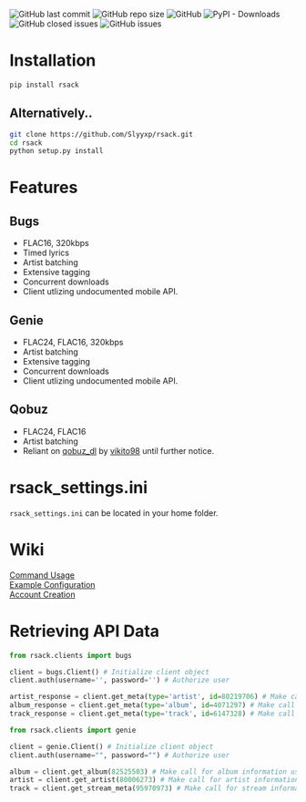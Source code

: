 ![GitHub last commit](https://img.shields.io/github/last-commit/Slyyxp/rsack) ![GitHub repo size](https://img.shields.io/github/repo-size/Slyyxp/rsack) ![GitHub](https://img.shields.io/github/license/Slyyxp/rsack) ![PyPI - Downloads](https://img.shields.io/pypi/dm/rsack) ![GitHub closed issues](https://img.shields.io/github/issues-closed-raw/Slyyxp/rsack) ![GitHub issues](https://img.shields.io/github/issues-raw/Slyyxp/rsack)

# Installation
```bash
pip install rsack
```

## Alternatively..
```bash
git clone https://github.com/Slyyxp/rsack.git
cd rsack
python setup.py install
```

# Features
## Bugs
- FLAC16, 320kbps
- Timed lyrics
- Artist batching
- Extensive tagging
- Concurrent downloads
- Client utlizing undocumented mobile API.

## Genie
- FLAC24, FLAC16, 320kbps
- Artist batching
- Extensive tagging
- Concurrent downloads
- Client utlizing undocumented mobile API.

## Qobuz
- FLAC24, FLAC16
- Artist batching
- Reliant on [qobuz_dl](https://github.com/vitiko98/qobuz-dl) by [vikito98](https://github.com/vitiko98) until further notice.

# rsack_settings.ini
`rsack_settings.ini` can be located in your home folder.

# Wiki
[Command Usage](https://github.com/Slyyxp/rsack/wiki/Command-Usage)  
[Example Configuration](https://github.com/Slyyxp/rsack/wiki/Configuration)  
[Account Creation](https://github.com/Slyyxp/rsack/wiki/Account-Creation)  

# Retrieving API Data
```python
from rsack.clients import bugs

client = bugs.Client() # Initialize client object
client.auth(username='', password='') # Authorize user

artist_response = client.get_meta(type='artist', id=80219706) # Make call for artist information using artist UID
album_response = client.get_meta(type='album', id=4071297) # Make call for album information using album UID
track_response = client.get_meta(type='track', id=6147328) # Make call for track information using track UID
```
```python
from rsack.clients import genie

client = genie.Client() # Initialize client object
client.auth(username="", password="") # Authorize user

album = client.get_album(82525503) # Make call for album information using album UID
artist = client.get_artist(80006273) # Make call for artist information using artist UID
track = client.get_stream_meta(95970973) # Make call for stream information using track UID
```
